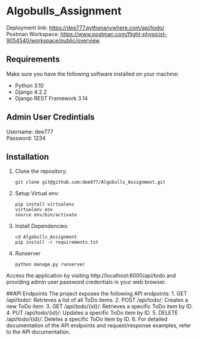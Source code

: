 # Algobulls_Assignment

Deployment link: https://dee777.pythonanywhere.com/api/todo/ <br/>
Postman Workspace: https://www.postman.com/flight-physicist-9054540/workspace/public/overview

## Requirements

Make sure you have the following software installed on your machine:
- Python 3.10
- Django 4.2.2
- Django REST Framework 3.14

## Admin User Credintials

Username: dee777 <br/>
Password: 1234

## Installation

1. Clone the repository:

   ```shell
   git clone git@github.com:dee077/Algobulls_Assignment.git

2. Setup Virtual env:

   ```shell
   pip install virtualenv 
   virtualenv env 
   source env/bin/activate  

3. Install Dependencies:

   ```shell
   cd Algobulls_Assignment
   pip install -r requirements.txt

4. Runserver

   ```shell
   python manage.py runserver

Access the application by visiting http://localhost:8000/api/todo and providing admin user password credentials in your web browser.

##API Endpoints
   The project exposes the following API endpoints:
      1. GET /api/todo/: Retrieves a list of all ToDo items.
      2. POST /api/todo/: Creates a new ToDo item.
      3. GET /api/todo/{id}/: Retrieves a specific ToDo item by ID.
      4. PUT /api/todo/{id}/: Updates a specific ToDo item by ID.
      5. DELETE /api/todo/{id}/: Deletes a specific ToDo item by ID.
      6. For detailed documentation of the API endpoints and request/response examples, refer to the API documentation.
